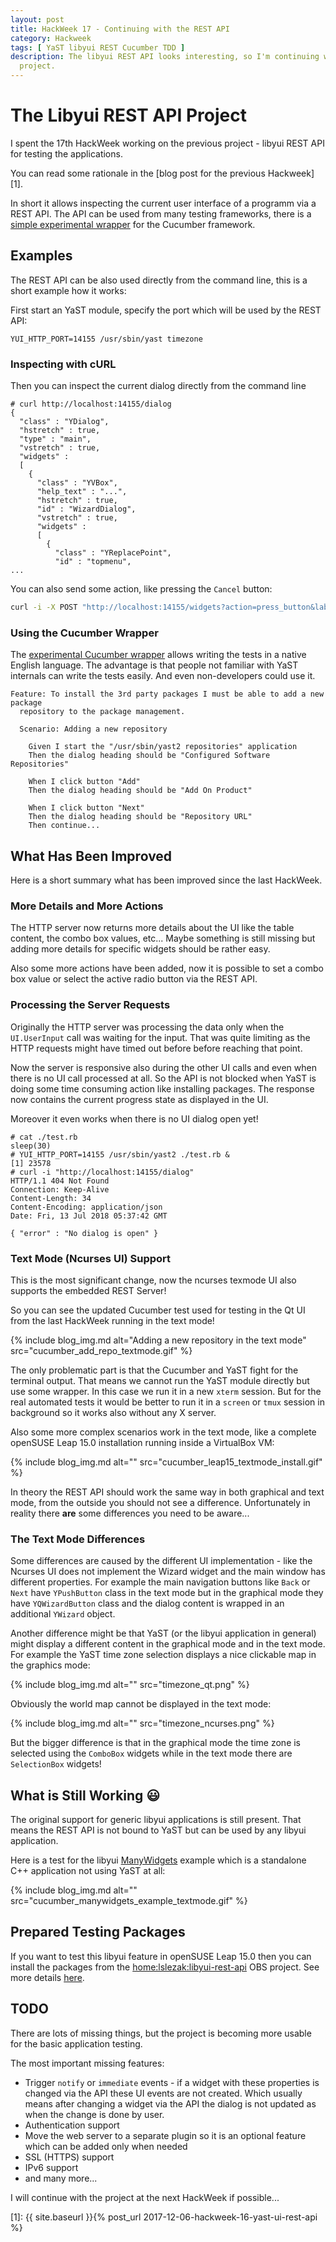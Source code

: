 ```yaml
---
layout: post
title: HackWeek 17 - Continuing with the REST API
category: Hackweek
tags: [ YaST libyui REST Cucumber TDD ]
description: The libyui REST API looks interesting, so I'm continuing with the
  project.
---
```


# The Libyui REST API Project

I spent the 17th HackWeek working on the previous project - libyui REST API
for testing the applications.

You can read some rationale in the [blog post for the previous Hackweek][1].

In short it allows inspecting the current user interface of a programm via
a REST API. The API can be used from many testing frameworks, there is a
[simple experimental wrapper](https://github.com/lslezak/cucumber-yast) for
the Cucumber framework.

## Examples

The REST API can be also used directly from the command line, this is a short
example how it works:

First start an YaST module, specify the port which will be used by the REST API:

```shell
YUI_HTTP_PORT=14155 /usr/sbin/yast timezone
```

### Inspecting with cURL

Then you can inspect the current dialog directly from the command line

```console
# curl http://localhost:14155/dialog
{
  "class" : "YDialog",
  "hstretch" : true,
  "type" : "main",
  "vstretch" : true,
  "widgets" : 
  [
    {
      "class" : "YVBox",
      "help_text" : "...",
      "hstretch" : true,
      "id" : "WizardDialog",
      "vstretch" : true,
      "widgets" : 
      [
        {
          "class" : "YReplacePoint",
          "id" : "topmenu",
...
```

You can also send some action, like pressing the `Cancel` button:

```sh
curl -i -X POST "http://localhost:14155/widgets?action=press_button&label=Cancel"
```

### Using the Cucumber Wrapper

The [experimental Cucumber wrapper](https://github.com/lslezak/cucumber-yast)
allows writing the tests in a native English language. The advantage is that
people not familiar with YaST internals can write the tests easily. 
And even non-developers could use it.

```cucumber
Feature: To install the 3rd party packages I must be able to add a new package
  repository to the package management.

  Scenario: Adding a new repository

    Given I start the "/usr/sbin/yast2 repositories" application
    Then the dialog heading should be "Configured Software Repositories"

    When I click button "Add"
    Then the dialog heading should be "Add On Product"

    When I click button "Next"
    Then the dialog heading should be "Repository URL"
    Then continue...
```


## What Has Been Improved

Here is a short summary what has been improved since the last HackWeek.

### More Details and More Actions

The HTTP server now returns more details about the UI like the table content,
the combo box values, etc... Maybe something is still missing but adding more
details for specific widgets should be rather easy.

Also some more actions have been added, now it is possible to set a combo box
value or select the active radio button via the REST API.

### Processing the Server Requests

Originally the HTTP server was processing the data only when the `UI.UserInput`
call was waiting for the input. That was quite limiting as the HTTP requests
might have timed out before before reaching that point.

Now the server is responsive also during the other UI calls and even when there
is no UI call processed at all. So the API is not blocked when YaST is doing
some time consuming action like installing packages. The response now contains
the current progress state as displayed in the UI.

Moreover it even works when there is no UI dialog open yet!

```console
# cat ./test.rb
sleep(30)
# YUI_HTTP_PORT=14155 /usr/sbin/yast2 ./test.rb &
[1] 23578
# curl -i "http://localhost:14155/dialog"
HTTP/1.1 404 Not Found
Connection: Keep-Alive
Content-Length: 34
Content-Encoding: application/json
Date: Fri, 13 Jul 2018 05:37:42 GMT

{ "error" : "No dialog is open" }
```

### Text Mode (Ncurses UI) Support

This is the most significant change, now the ncurses texmode UI also supports
the embedded REST Server!

So you can see the updated Cucumber test used for testing in the Qt UI from
the last HackWeek running in the text mode!

{% include blog_img.md alt="Adding a new repository in the text mode"
src="cucumber_add_repo_textmode.gif" %}

The only problematic part is that the Cucumber and YaST fight for the terminal
output. That means we cannot run the YaST module directly but use some wrapper.
In this case we run it in a new `xterm` session. But for the real automated
tests it would be better to run it in a `screen` or `tmux` session in background
so it works also without any X server.

Also some more complex scenarios work in the text mode, like a complete
openSUSE Leap 15.0 installation running inside a VirtualBox VM:

{% include blog_img.md alt="" src="cucumber_leap15_textmode_install.gif" %}

In theory the REST API should work the same way in both graphical and text mode,
from the outside you should not see a difference. Unfortunately in reality
there **are** some differences you need to be aware...

### The Text Mode Differences

Some differences are caused by the different UI implementation - like the
Ncurses UI does not implement the Wizard widget and the main window has different
properties. For example the main navigation buttons like `Back` or `Next`
have `YPushButton` class in the text mode but in the graphical mode
they have `YQWizardButton` class and the dialog content is wrapped in an
additional `YWizard` object.

Another difference might be that YaST (or the libyui application in general)
might display a different content in the graphical mode and in the text mode.
For example the YaST time zone selection displays a nice clickable map in the
graphics mode:

{% include blog_img.md alt="" src="timezone_qt.png" %}

Obviously the world map cannot be displayed in the text mode:

{% include blog_img.md alt="" src="timezone_ncurses.png" %}

But the bigger difference is that in the graphical mode the time zone is selected
using the `ComboBox` widgets while in the text mode there are `SelectionBox`
widgets!


## What is Still Working :smiley:

The original support for generic libyui applications is still present. That
means the REST API is not bound to YaST but can be used by any libyui
application.

Here is a test for the libyui [ManyWidgets](
https://github.com/libyui/libyui/blob/c58f4f1fa42f77831560014d1a6d3da1fc05bb54/examples/ManyWidgets.cc)
example which is a standalone C++ application not using YaST at all:

{% include blog_img.md alt="" src="cucumber_manywidgets_example_textmode.gif" %}

## Prepared Testing Packages

If you want to test this libyui feature in openSUSE Leap 15.0 then you can
install the packages from the [home:lslezak:libyui-rest-api](
https://build.opensuse.org/project/show/home:lslezak:libyui-rest-api)
OBS project. See more details [here](
https://github.com/lslezak/cucumber-yast#installing-libyui).

## TODO

There are lots of missing things, but the project is becoming more usable for
the basic application testing.

The most important missing features:

- Trigger `notify` or `immediate` events - if a widget with these properties
  is changed via the API these UI events are not created. Which usually
  means after changing a widget via the API the dialog is not updated
  as when the change is done by user.
- Authentication support
- Move the web server to a separate plugin so it is an optional feature
  which can be added only when needed
- SSL (HTTPS) support
- IPv6 support
- and many more...

I will continue with the project at the next HackWeek if possible...

[1]: {{ site.baseurl }}{% post_url 2017-12-06-hackweek-16-yast-ui-rest-api %}
